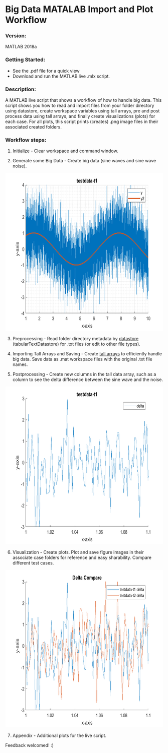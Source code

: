 # Big Data MATALAB Import and Plot Workflow

### Version:
MATLAB 2018a

### Getting Started: 
- See the .pdf file for a quick view
- Download and run the MATLAB live .mlx script. 

### Description:
A MATLAB live script that shows a workflow of how to handle big data.  This script shows you how to read and import files from your folder directory using datastore, create workspace variables using tall arrays, pre and post process data using tall arrays, and finally create visualizations (plots) for each case. For all plots, this script prints (creates) .png image files in their associated created folders.

### Workflow steps:

1. Initialize - Clear workspace and command window.

2. Generate some Big Data - Create big data (sine waves and sine wave noise).
<img src="https://github.com/ccgarant/big-data-matlab-import-and-plot-workflow/blob/master/Clip.png" height="500" width="600">

3. Preprocessing - Read folder directory metadata by [datastore](https://www.mathworks.com/help/matlab/ref/datastore.html?s_tid=srchtitle) (tabularTextDatastore) for .txt files (or edit to other file types).

4. Importing Tall Arrays and Saving - Create [tall arrays](https://www.mathworks.com/help/matlab/ref/tall.html?searchHighlight=tall%20array&s_tid=doc_srchtitle) to efficiently handle big data.  Save data as .mat workspace files with the original .txt file names.

5. Postprocessing - Create new columns in the tall data array, such as a column to see the delta difference between the sine wave and the noise.
<img src="https://github.com/ccgarant/big-data-matlab-import-and-plot-workflow/blob/master/Delta.png" height="500" width="600">

6. Visualization - Create plots. Plot and save figure images in their associate case folders for reference and easy sharability.  Compare different test cases.
<img src="https://github.com/ccgarant/big-data-matlab-import-and-plot-workflow/blob/master/Delta%20Comparison_1.png" height="500" width="600">

7. Appendix - Additional plots for the live script.

Feedback welcomed! :)




